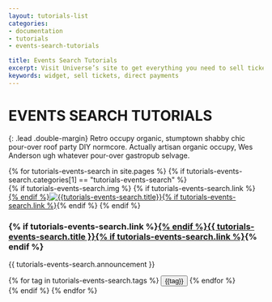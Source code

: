 ```yaml
---
layout: tutorials-list
categories:
- documentation
- tutorials
- events-search-tutorials

title: Events Search Tutorials
excerpt: Visit Universe’s site to get everything you need to sell tickets directly on your website at no additional cost.
keywords: widget, sell tickets, direct payments
---
```



# EVENTS SEARCH TUTORIALS

{: .lead .double-margin}
Retro occupy organic, stumptown shabby chic pour-over roof party DIY normcore. Actually artisan organic occupy, Wes Anderson ugh whatever pour-over gastropub selvage.

<div class="col-xs-12 col-sm-12 col-md-9 col-lg-9 comntent">
{% for tutorials-events-search in site.pages %}
    {% if tutorials-events-search.categories[1] == "tutorials-events-search" %}
        <div class="tutorials-article">
            {% if tutorials-events-search.img %}
                {% if tutorials-events-search.link %}<a href="{{ tutorials-events-search.link }}">{% endif %}<img src="{{ tutorials-events-search.img }}" class="image" alt="{{tutorials-events-search.title}}"/>{% if tutorials-events-search.link %}</a>{% endif %}
            {% endif %}
            <div class="announcement">
                <h3>{% if tutorials-events-search.link %}<a href="{{ tutorials-events-search.link }}">{% endif %}{{ tutorials-events-search.title }}{% if tutorials-events-search.link %}</a>{% endif %}</h3>
                <p>{{ tutorials-events-search.announcement }}</p>
            </div>
            <div class="tags">
                {% for tag in tutorials-events-search.tags %}
                    <button class="tag-btn" tag="{{tag}}">{{tag}}</button>
                {% endfor %}
            </div>
        </div>
    {% endif %}
{% endfor %}
</div>